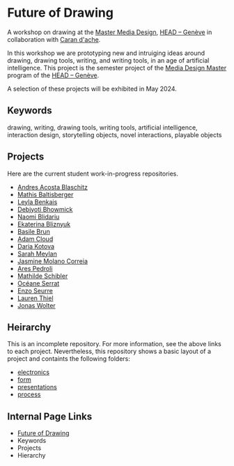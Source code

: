 # Future of Drawing
A workshop on drawing at the [Master Media Design](https://www.hesge.ch/head/en/programs-research/master-arts-media-design), [HEAD – Genève](http://head-geneve.ch) in collaboration with [Caran d'ache](https://www.carandache.com/ch/en).

In this workshop we are prototyping new and intruiging ideas around drawing, drawing tools, writing, and writing tools, in an age of artificial intelligence. This project is the semester project of the [Media Design Master](https://www.hesge.ch/head/en/programs-research/master-arts-media-design) program of the [HEAD – Genève](http://head-geneve.ch).

A selection of these projects will be exhibited in May 2024.

## Keywords
drawing, writing, drawing tools, writing tools, artificial intelligence, interaction design, storytelling objects, novel interactions, playable objects

## Projects
Here are the current student work-in-progress repositories.

- [Andres Acosta Blaschitz](https://github.com/blaschitzandres/head-md-future-of-drawing)
- [Mathis Baltisberger](https://github.com/Mastis3000/head-md1-future-of-drawing)
- [Leyla Benkais](https://github.com/leyyleyyy/head-md-future-of-drawing)
- [Debjyoti Bhowmick](https://github.com/Debjyoti001/head-md1-future-of-drawing)
- [Naomi Blidariu](https://github.com/NaomiBldr/head-md-future_of_drawing)
- [Ekaterina Bliznyuk](https://github.com/qtxs/head-md-future-of-drawing)
- [Basile Brun](https://github.com/chap0ng/2023-head-md-future-of-drawing)
- [Adam Cloud](https://github.com/cybrneon/head-md-future-of-drawing)
- [Daria Kotova](https://github.com/daria-kotova/head-md-future-of-drawing)
- [Sarah Meylan](https://github.com/SarahM1236/head-md-future-of-drawing)
- [Jasmine Molano Correia](https://github.com/JasmineMolanoco/head-md1-futur-of-drawing)
- [Ares Pedroli](https://github.com/Aresin1998/head-md-future-of-drawing)
- [Mathilde Schibler](https://github.com/nolosaw/head-md-future-of-drawing/)
- [Océane Serrat](https://github.com/oserratr/head-md-caran-ache-project)
- [Enzo Seurre](https://github.com/Artemistake/head-md-future-of-drawing)
- [Lauren Thiel](https://github.com/pensthiel/head-md-future-of-drawing)
- [Jonas Wolter](https://github.com/ww-wolt/head-md-future-of-drawing)

## Heirarchy
This is an incomplete repository. For more information, see the above links to each project. Nevertheless, this repository shows a basic layout of a project and containts the following folders:

- [electronics](electronics/)
- [form](form/)
- [presentations](presentations/)
- [process](process/)

## Internal Page Links
- [Future of Drawing](#FutureOfDrawing)
- Keywords
- Projects
- Hierarchy